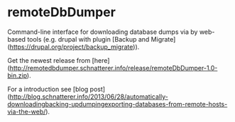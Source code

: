 # remoteDbDumper
Command-line interface for downloading database dumps via by web-based tools (e.g. drupal with plugin [Backup and Migrate] (https://drupal.org/project/backup_migrate)).

Get the newest release from [here] (http://remotedbdumper.schnatterer.info/release/remoteDbDumper-1.0-bin.zip).

For a introduction see [blog post] (http://blog.schnatterer.info/2013/06/28/automatically-downloadingbacking-updumpingexporting-databases-from-remote-hosts-via-the-web/).
